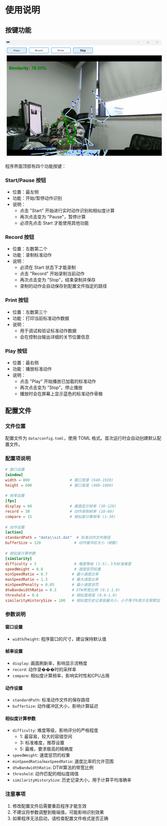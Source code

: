 # 使用说明

## 按键功能

![Kinect](images/me.png)

程序界面顶部有四个功能按键：

### Start/Pause 按钮
- 位置：最左侧
- 功能：开始/暂停动作识别
- 说明：
  - 点击 "Start" 开始进行实时动作识别和相似度计算
  - 再次点击变为 "Pause"，暂停计算
  - 必须先点击 Start 才能使用其他功能

### Record 按钮
- 位置：左数第二个
- 功能：录制标准动作
- 说明：
  - 必须在 Start 状态下才能录制
  - 点击 "Record" 开始录制当前动作
  - 再次点击变为 "Stop"，结束录制并保存
  - 录制的动作会自动保存到配置文件指定的路径

### Print 按钮
- 位置：左数第三个
- 功能：打印当前标准动作数据
- 说明：
  - 用于调试和验证标准动作数据
  - 会在控制台输出详细的关节位置信息

### Play 按钮
- 位置：最右侧
- 功能：播放标准动作
- 说明：
  - 点击 "Play" 开始播放已加载的标准动作
  - 再次点击变为 "Stop"，停止播放
  - 播放时会在屏幕上显示蓝色的标准动作骨骼

## 配置文件

### 文件位置
配置文件为 `data/config.toml`，使用 TOML 格式。首次运行时会自动创建默认配置文件。

### 配置项说明

```toml
# 窗口设置
[window]
width = 800                  # 窗口宽度 (640-1920)
height = 600                 # 窗口高度 (480-1080)

# 帧率设置
[fps]
display = 60                 # 画面显示帧率 (30-120)
record = 30                  # 动作录制帧率 (10-60)
compare = 15                 # 相似度计算帧率 (1-30)

# 动作设置
[action]
standardPath = "data\\sit.dat"  # 标准动作文件路径
bufferSize = 120               # 动作缓冲区大小（帧数）

# 相似度计算参数
[similarity]
difficulty = 3                 # 难度等级 (1-5)，3为标准难度
speedWeight = 0.8              # 速度惩罚权重
minSpeedRatio = 0.7           # 最小速度比率
maxSpeedRatio = 1.3           # 最大速度比率
minSpeedPenalty = 0.05        # 最小速度惩罚
dtwBandwidthRatio = 0.3       # DTW带宽比例 (0.1-1.0)
threshold = 0.6               # 相似度阈值 (0.0-1.0)
similarityHistorySize = 100   # 相似度历史记录容量大小，小于等于0表示无限累加
```

### 参数说明

#### 窗口设置
- `width`/`height`: 程序窗口的尺寸，建议保持默认值

#### 帧率设置
- `display`: 画面刷新率，影响显示流畅度
- `record`: 动作录���时的采样率
- `compare`: 相似度计算频率，影响实时性和CPU占用

#### 动作设置
- `standardPath`: 标准动作文件的保存路径
- `bufferSize`: 动作缓冲区大小，影响计算延迟

#### 相似度计算参数
- `difficulty`: 难度等级，影响评分的严格程度
  - 1: 最容易，较大的容错空间
  - 3: 标准难度，推荐设置
  - 5: 最难，要求极高的精确度
- `speedWeight`: 速度惩罚的权重
- `minSpeedRatio`/`maxSpeedRatio`: 速度比率的允许范围
- `dtwBandwidthRatio`: DTW算法的带宽比例
- `threshold`: 动作匹配的相似度阈值
- `similarityHistorySize`: 历史记录大小，用于计算平均准确率

### 注意事项
1. 修改配置文件后需要重启程序才能生效
2. 不建议将参数调整到极端值，可能影响识别效果
3. 如果程序无法启动，请检查配置文件格式是否正确
